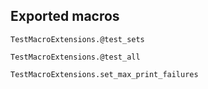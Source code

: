 
## Exported macros 

```@docs
TestMacroExtensions.@test_sets
```

```@docs
TestMacroExtensions.@test_all
```

```@docs
TestMacroExtensions.set_max_print_failures
```